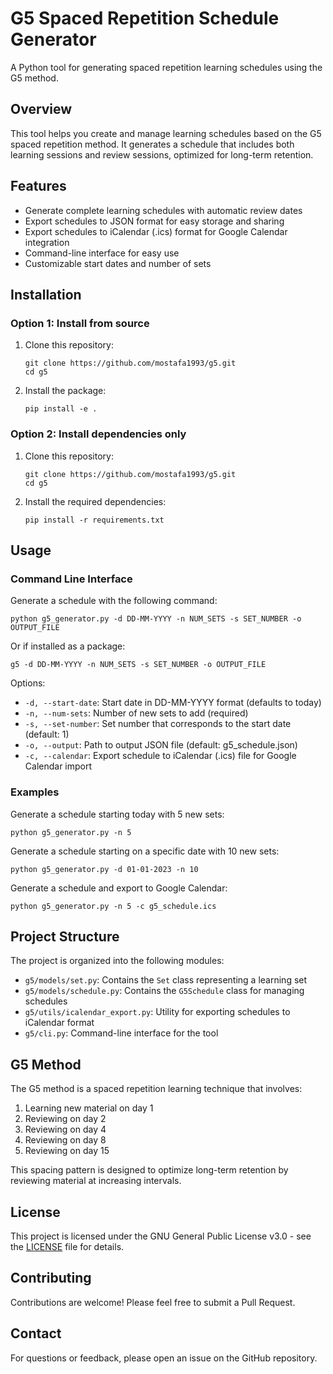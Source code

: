 # G5 Spaced Repetition Schedule Generator

A Python tool for generating spaced repetition learning schedules using the G5 method.

## Overview

This tool helps you create and manage learning schedules based on the G5 spaced repetition method. It generates a schedule that includes both learning sessions and review sessions, optimized for long-term retention.

## Features

- Generate complete learning schedules with automatic review dates
- Export schedules to JSON format for easy storage and sharing
- Export schedules to iCalendar (.ics) format for Google Calendar integration
- Command-line interface for easy use
- Customizable start dates and number of sets

## Installation

### Option 1: Install from source

1. Clone this repository:
   ```
   git clone https://github.com/mostafa1993/g5.git
   cd g5
   ```

2. Install the package:
   ```
   pip install -e .
   ```

### Option 2: Install dependencies only

1. Clone this repository:
   ```
   git clone https://github.com/mostafa1993/g5.git
   cd g5
   ```

2. Install the required dependencies:
   ```
   pip install -r requirements.txt
   ```

## Usage

### Command Line Interface

Generate a schedule with the following command:

```
python g5_generator.py -d DD-MM-YYYY -n NUM_SETS -s SET_NUMBER -o OUTPUT_FILE
```

Or if installed as a package:

```
g5 -d DD-MM-YYYY -n NUM_SETS -s SET_NUMBER -o OUTPUT_FILE
```

Options:
- `-d, --start-date`: Start date in DD-MM-YYYY format (defaults to today)
- `-n, --num-sets`: Number of new sets to add (required)
- `-s, --set-number`: Set number that corresponds to the start date (default: 1)
- `-o, --output`: Path to output JSON file (default: g5_schedule.json)
- `-c, --calendar`: Export schedule to iCalendar (.ics) file for Google Calendar import

### Examples

Generate a schedule starting today with 5 new sets:
```
python g5_generator.py -n 5
```

Generate a schedule starting on a specific date with 10 new sets:
```
python g5_generator.py -d 01-01-2023 -n 10
```

Generate a schedule and export to Google Calendar:
```
python g5_generator.py -n 5 -c g5_schedule.ics
```

## Project Structure

The project is organized into the following modules:

- `g5/models/set.py`: Contains the `Set` class representing a learning set
- `g5/models/schedule.py`: Contains the `G5Schedule` class for managing schedules
- `g5/utils/icalendar_export.py`: Utility for exporting schedules to iCalendar format
- `g5/cli.py`: Command-line interface for the tool

## G5 Method

The G5 method is a spaced repetition learning technique that involves:

1. Learning new material on day 1
2. Reviewing on day 2
3. Reviewing on day 4
4. Reviewing on day 8
5. Reviewing on day 15

This spacing pattern is designed to optimize long-term retention by reviewing material at increasing intervals.

## License

This project is licensed under the GNU General Public License v3.0 - see the [LICENSE](LICENSE) file for details.

## Contributing

Contributions are welcome! Please feel free to submit a Pull Request.

## Contact

For questions or feedback, please open an issue on the GitHub repository. 